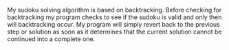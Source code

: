 My sudoku solving algorithm is based on backtracking.
Before checking for backtracking my program checks to see if the sudoku is valid and only then will backtracking occur.
My program will simply revert back to the previous step or solution as soon as it determines that the current solution cannot be continued into a complete one.
